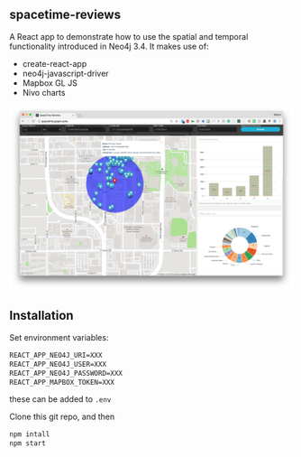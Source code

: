 ## spacetime-reviews

A React app to demonstrate how to use the spatial and temporal functionality introduced in Neo4j 3.4. It makes use of:

* create-react-app
* neo4j-javascript-driver
* Mapbox GL JS
* Nivo charts

![](img/screenshot.png)

## Installation 

Set environment variables:

```
REACT_APP_NEO4J_URI=XXX
REACT_APP_NEO4J_USER=XXX
REACT_APP_NEO4J_PASSWORD=XXX
REACT_APP_MAPBOX_TOKEN=XXX
```

these can be added to `.env`

Clone this git repo, and then

```
npm intall
npm start
```

